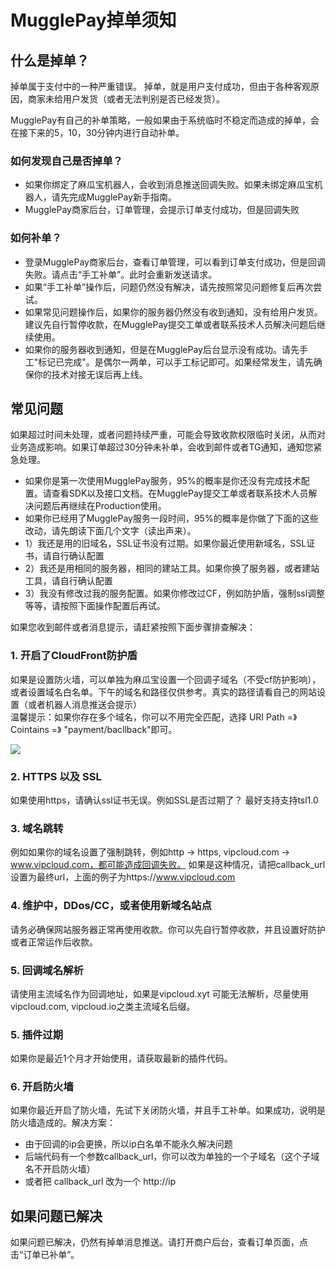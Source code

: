 # MugglePay掉单须知

## 什么是掉单？

掉单属于支付中的一种严重错误。 掉单，就是用户支付成功，但由于各种客观原因，商家未给用户发货（或者无法判别是否已经发货）。

MugglePay有自己的补单策略，一般如果由于系统临时不稳定而造成的掉单，会在接下来的5，10，30分钟内进行自动补单。


### 如何发现自己是否掉单？

 * 如果你绑定了麻瓜宝机器人，会收到消息推送回调失败。如果未绑定麻瓜宝机器人，请先完成MugglePay新手指南。
 * MugglePay商家后台，订单管理，会提示订单支付成功，但是回调失败
 
### 如何补单？

 * 登录MugglePay商家后台，查看订单管理，可以看到订单支付成功，但是回调失败。请点击“手工补单”。此时会重新发送请求。
 * 如果“手工补单”操作后，问题仍然没有解决，请先按照常见问题修复后再次尝试。
 * 如果常见问题操作后，如果你的服务器仍然没有收到通知，没有给用户发货。建议先自行暂停收款，在MugglePay提交工单或者联系技术人员解决问题后继续使用。
 * 如果你的服务器收到通知，但是在MugglePay后台显示没有成功。请先手工"标记已完成"。是偶尔一两单，可以手工标记即可。如果经常发生，请先确保你的技术对接无误后再上线。


## 常见问题

如果超过时间未处理，或者问题持续严重，可能会导致收款权限临时关闭，从而对业务造成影响。如果订单超过30分钟未补单，会收到邮件或者TG通知，通知您紧急处理。

 * 如果你是第一次使用MugglePay服务，95%的概率是你还没有完成技术配置。请查看SDK以及接口文档。在MugglePay提交工单或者联系技术人员解决问题后再继续在Production使用。
 * 如果你已经用了MugglePay服务一段时间，95%的概率是你做了下面的这些改动，请先朗读下面几个文字（读出声来）。
 * 1）我还是用的旧域名，SSL证书没有过期。如果你最近使用新域名，SSL证书，请自行确认配置
 * 2）我还是用相同的服务器，相同的建站工具。如果你换了服务器，或者建站工具，请自行确认配置
 * 3）我没有修改过我的服务配置。如果你修改过CF，例如防护盾，强制ssl调整等等，请按照下面操作配置后再试。
 

如果您收到邮件或者消息提示，请赶紧按照下面步骤排查解决：

### 1. 开启了CloudFront防护盾

如果是设置防火墙，可以单独为麻瓜宝设置一个回调子域名（不受cf防护影响），或者设置域名白名单。下午的域名和路径仅供参考。真实的路径请看自己的网站设置（或者机器人消息推送会提示）
<br />
温馨提示：如果你存在多个域名，你可以不用完全匹配，选择 URI Path =》 Cointains =》 "payment/bacllback"即可。

<img src="https://cdn.mugglepay.com/pay/instructions/callback.jpg" />


### 2. HTTPS 以及 SSL

如果使用https，请确认ssl证书无误。例如SSL是否过期了？
最好支持支持tsl1.0


### 3. 域名跳转

例如如果你的域名设置了强制跳转，例如http -> https, vipcloud.com -> www.vipcloud.com，都可能造成回调失败。
如果是这种情况，请把callback_url设置为最终url，上面的例子为https://www.vipcloud.com


### 4. 维护中，DDos/CC，或者使用新域名站点

请务必确保网站服务器正常再使用收款。你可以先自行暂停收款，并且设置好防护或者正常运作后收款。


### 5. 回调域名解析

请使用主流域名作为回调地址，如果是vipcloud.xyt 可能无法解析，尽量使用vipcloud.com, vipcloud.io之类主流域名后缀。

### 5. 插件过期

如果你是最近1个月才开始使用，请获取最新的插件代码。

### 6. 开启防火墙

如果你最近开启了防火墙，先试下关闭防火墙，并且手工补单。如果成功，说明是防火墙造成的。解决方案：

 - 由于回调的ip会更换，所以ip白名单不能永久解决问题
 - 后端代码有一个参数callback_url，你可以改为单独的一个子域名（这个子域名不开启防火墙）
 - 或者把 callback_url 改为一个 http://ip 


## 如果问题已解决

如果问题已解决，仍然有掉单消息推送。请打开商户后台，查看订单页面，点击“订单已补单”。

